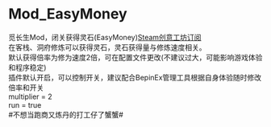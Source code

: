 # Mod_EasyMoney
觅长生Mod，闭关获得灵石(EasyMoney)[Steam创意工坊订阅](https://steamcommunity.com/sharedfiles/filedetails/?id=2932310915)  
在客栈、洞府修炼可以获得灵石，灵石获得量与修炼速度相关。  
默认获得倍率为修为速度2倍，可在配置文件更改(不建议过大，可能影响游戏体验和程序稳定)  
插件默认开启，可以控制开关，建议配合BepinEx管理工具根据自身体验随时修改倍率和开关  
multiplier = 2  
run = true  
#不想当跑商又炼丹的打工仔了蟹蟹#  

